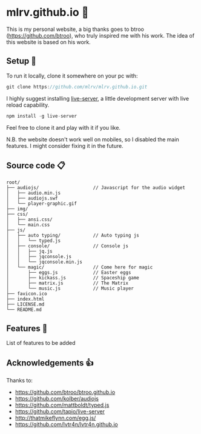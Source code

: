 # mlrv.github.io :space_invader:

This is my personal website, a big thanks goes to btroo (https://github.com/btroo), who truly inspired me with his work. The idea of this website is based on his work.

## Setup :wrench:
To run it locally, clone it somewhere on your pc with: 
```javascript
git clone https://github.com/mlrv/mlrv.github.io.git
```
I highly suggest installing [live-server](https://github.com/tapio/live-server), a little development server with live reload capability.
```javascript
npm install -g live-server
```
Feel free to clone it and play with it if you like.

N.B. the website doesn't work well on mobiles, so I disabled the main features. I might consider fixing it in the future.

## Source code :clipboard:
```
root/
├── audiojs/                    // Javascript for the audio widget 
│   ├── audio.min.js       
│   ├── audiojs.swf       
│   └── player-graphic.gif        
├── img/                        
├── css/                  
│   ├── ansi.css/              
│   └── main.css          
├── js/             
│   ├── auto typing/            // Auto typing js
│   │   └── typed.js
│   ├── console/                // Console js
│   │   ├── jq.js
│   │   ├── jqconsole.js
│   │   └── jqconsole.min.js
│   └── magic/                  // Come here for magic
│       ├── eggs.js             // Easter eggs
│       ├── kickass.js          // Spaceship game
│       ├── matrix.js           // The Matrix
│       └── music.js            // Music player
├── favicon.ico             
├── index.html               
├── LICENSE.md 
└── README.md
```

## Features :book:
List of features to be added
## Acknowledgements :thumbsup:
Thanks to:
* https://github.com/btroo/btroo.github.io
* https://github.com/kolber/audiojs
* https://github.com/mattboldt/typed.js
* https://github.com/tapio/live-server
* http://thatmikeflynn.com/egg.js/
* https://github.com/lvtr4n/lvtr4n.github.io



 

